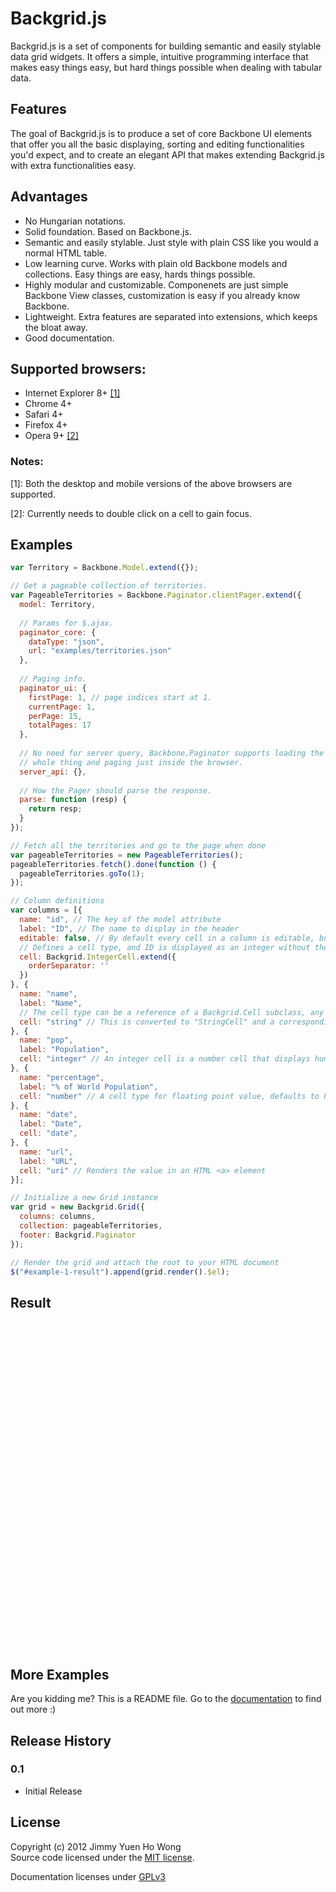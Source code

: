 <link rel="stylesheet" href="lib/backgrid.css" />
<link rel="stylesheet" href="lib/extensions/paginator/backgrid-paginator.css" />

# Backgrid.js

Backgrid.js is a set of components for building semantic and easily stylable
data grid widgets. It offers a simple, intuitive programming interface that
makes easy things easy, but hard things possible when dealing with tabular data.

## Features

The goal of Backgrid.js is to produce a set of core Backbone UI elements that
offer you all the basic displaying, sorting and editing functionalities you'd
expect, and to create an elegant API that makes extending Backgrid.js with extra
functionalities easy.

## Advantages

- No Hungarian notations.
- Solid foundation. Based on Backbone.js.
- Semantic and easily stylable. Just style with plain CSS like you would a normal HTML table.
- Low learning curve. Works with plain old Backbone models and collections. Easy things are easy, hards things possible.
- Highly modular and customizable. Componenets are just simple Backbone View classes, customization is easy if you already know Backbone.
- Lightweight. Extra features are separated into extensions, which keeps the bloat away.
- Good documentation.

## Supported browsers:

- Internet Explorer 8+ [[1]](#note-1)
- Chrome 4+
- Safari 4+
- Firefox 4+
- Opera 9+ [[2]](#note-2)

### Notes:

<span id="note-1">[1]</span>: Both the desktop and mobile versions of the above browsers are supported.

<span id="note-2">[2]</span>: Currently needs to double click on a cell to gain focus.

## Examples

```javascript
var Territory = Backbone.Model.extend({});

// Get a pageable collection of territories.
var PageableTerritories = Backbone.Paginator.clientPager.extend({
  model: Territory,
  
  // Params for $.ajax.
  paginator_core: {
    dataType: "json",
    url: "examples/territories.json"
  },
  
  // Paging info.
  paginator_ui: {
    firstPage: 1, // page indices start at 1.
    currentPage: 1,
    perPage: 15,
    totalPages: 17
  },
  
  // No need for server query, Backbone.Paginator supports loading the
  // whole thing and paging just inside the browser.
  server_api: {},
  
  // How the Pager should parse the response.
  parse: function (resp) {
    return resp;
  }
});

// Fetch all the territories and go to the page when done
var pageableTerritories = new PageableTerritories();
pageableTerritories.fetch().done(function () {
  pageableTerritories.goTo(1);
});

// Column definitions
var columns = [{
  name: "id", // The key of the model attribute
  label: "ID", // The name to display in the header
  editable: false, // By default every cell in a column is editable, but *ID* shouldn't be
  // Defines a cell type, and ID is displayed as an integer without the ',' separating 1000s.
  cell: Backgrid.IntegerCell.extend({
    orderSeparator: ''
  })
}, {
  name: "name",
  label: "Name",
  // The cell type can be a reference of a Backgrid.Cell subclass, any Backgrid.Cell subclass instances like *id* above, or a string
  cell: "string" // This is converted to "StringCell" and a corresponding class in the Backgrid package namespace is looked up
}, {
  name: "pop",
  label: "Population",
  cell: "integer" // An integer cell is a number cell that displays humanized integers
}, {
  name: "percentage",
  label: "% of World Population",
  cell: "number" // A cell type for floating point value, defaults to have a precision 2 decimal numbers
}, {
  name: "date",
  label: "Date",
  cell: "date",
}, {
  name: "url",
  label: "URL",
  cell: "uri" // Renders the value in an HTML <a> element
}];

// Initialize a new Grid instance
var grid = new Backgrid.Grid({
  columns: columns,
  collection: pageableTerritories,
  footer: Backgrid.Paginator
});

// Render the grid and attach the root to your HTML document
$("#example-1-result").append(grid.render().$el);
```

## Result

<div id="example-1-result" class="backgrid-container" style="height: 523px"></div>


## More Examples

Are you kidding me? This is a README file. Go to the [documentation](index.html
"Backbone.js Documentation") to find out more :)


## Release History

### 0.1

- Initial Release

## License
Copyright (c) 2012 Jimmy Yuen Ho Wong  
Source code licensed under the [MIT license](LICENSE-MIT "MIT License").

Documentation licenses under [GPLv3](http://www.gnu.org/licenses/gpl-3.0.html "GPLv3")

<script src="assets/js/jquery.js"></script>
<script src="assets/js/underscore.js"></script>
<script src="assets/js/backbone.js"></script>
<script src="assets/js/backbone.paginator.js"></script>
<script src="lib/backgrid.js"></script>
<script src="lib/extensions/paginator/backgrid-paginator.js"></script>
<script>
$(document).ready(function () {
    eval($("code").text());
});
</script>

